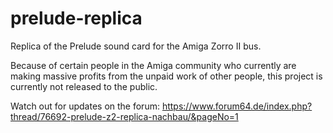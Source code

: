 # prelude-replica
Replica of the Prelude sound card for the Amiga Zorro II bus.

Because of certain people in the Amiga community who currently are making massive profits from the unpaid work of other people, this project is currently not released to the public.

Watch out for updates on the forum:
https://www.forum64.de/index.php?thread/76692-prelude-z2-replica-nachbau/&pageNo=1
